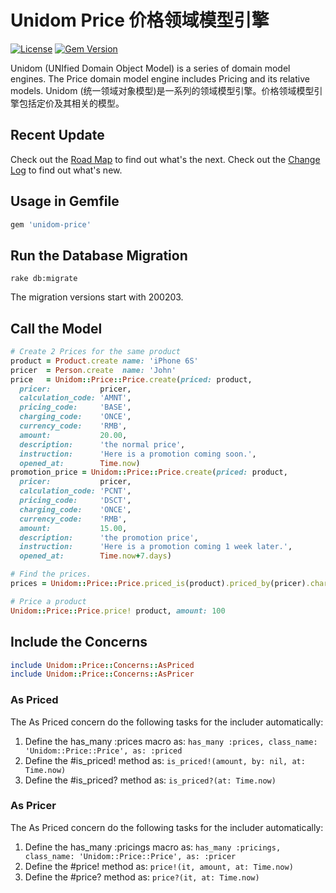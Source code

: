 # Unidom Price 价格领域模型引擎

[![License](https://img.shields.io/badge/license-MIT-green.svg)](http://opensource.org/licenses/MIT)
[![Gem Version](https://badge.fury.io/rb/unidom-price.svg)](https://badge.fury.io/rb/unidom-price)

Unidom (UNIfied Domain Object Model) is a series of domain model engines. The Price domain model engine includes Pricing and its relative models.
Unidom (统一领域对象模型)是一系列的领域模型引擎。价格领域模型引擎包括定价及其相关的模型。

## Recent Update
Check out the [Road Map](ROADMAP.md) to find out what's the next.
Check out the [Change Log](CHANGELOG.md) to find out what's new.

## Usage in Gemfile
```ruby
gem 'unidom-price'
```

## Run the Database Migration
```shell
rake db:migrate
```
The migration versions start with 200203.

## Call the Model
```ruby
# Create 2 Prices for the same product
product = Product.create name: 'iPhone 6S'
pricer  = Person.create  name: 'John'
price   = Unidom::Price::Price.create(priced: product,
  pricer:           pricer,
  calculation_code: 'AMNT',
  pricing_code:     'BASE',
  charging_code:    'ONCE',
  currency_code:    'RMB',
  amount:           20.00,
  description:      'the normal price',
  instruction:      'Here is a promotion coming soon.',
  opened_at:        Time.now)
promotion_price = Unidom::Price::Price.create(priced: product,
  pricer:           pricer,
  calculation_code: 'PCNT',
  pricing_code:     'DSCT',
  charging_code:    'ONCE',
  currency_code:    'RMB',
  amount:           15.00,
  description:      'the promotion price',
  instruction:      'Here is a promotion coming 1 week later.',
  opened_at:        Time.now+7.days)

# Find the prices.
prices = Unidom::Price::Price.priced_is(product).priced_by(pricer).charging_coded_as('ONCE').currency_coded_as('RMB').valid_at.alive.first

# Price a product
Unidom::Price::Price.price! product, amount: 100
```



## Include the Concerns
```ruby
include Unidom::Price::Concerns::AsPriced
include Unidom::Price::Concerns::AsPricer
```

### As Priced
The As Priced concern do the following tasks for the includer automatically:  
1. Define the has_many :prices macro as: ``has_many :prices, class_name: 'Unidom::Price::Price', as: :priced``
2. Define the #is_priced! method as: ``is_priced!(amount, by: nil, at: Time.now)``
3. Define the #is_priced? method as: ``is_priced?(at: Time.now)``

### As Pricer
The As Priced concern do the following tasks for the includer automatically:  
1. Define the has_many :pricings macro as: ``has_many :pricings, class_name: 'Unidom::Price::Price', as: :pricer``
2. Define the #price! method as: ``price!(it, amount, at: Time.now)``
3. Define the #price? method as: ``price?(it, at: Time.now)``
